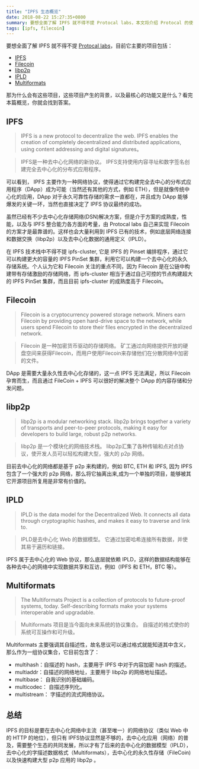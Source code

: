 ```yaml
---
title: "IPFS 生态概览"
date: 2018-08-22 15:27:35+0800
summary: 要想全面了解 IPFS 就不得不提 Protocal labs，本文将介绍 Protocal 的使命以及正在从事的研发工作。
tags: [ipfs, filecoin]
---
```


要想全面了解 IPFS 就不得不提 [Protocal labs](https://protocol.ai/work/)，目前它主要的项目包括：

- [IPFS](https://ipfs.io/)
- [Filecoin](https://filecoin.io/)
- [libp2p](https://libp2p.io/)
- [IPLD](https://ipld.io/)
- [Multiformats](https://multiformats.io)

那为什么会有这些项目，这些项目产生的背景，以及最核心的功能又是什么？看完本篇概览，你就会找到答案。

## IPFS

> IPFS is a new protocol to decentralize the web. IPFS enables the creation of completely decentralized and distributed applications, using content addressing and digital signatures。

> IPFS是一种去中心化网络的新协议。 IPFS支持使用内容寻址和数字签名创建完全去中心化的分布式应用程序。

可以看到， IPFS 主要作为一种网络协议，使得通过它构建完全去中心的分布式应用程序（DApp）成为可能（当然还有其他的方式，例如 ETH），但是就像传统中心化的应用，DApp 对于永久可靠性存储的需求一直都在，并且成为 DApp 能够爆发的关键一环，当然也直接决定了 IPFS 协议最终的成功。

虽然已经有不少去中心化存储网络(DSN)解决方案，但是介于方案的成熟度，性能，以及与 IPFS 整合能力各方面的考量，由 Protocal labs 自己来实现 Filecoin 的方案才是最靠谱的。这样也会大量利用到 IPFS 已有的技术，例如底层网络连接和数据交换（libp2p）以及去中心化数据的通用定义（IPLD）。

在 IPFS 技术栈中不得不提 ipfs-cluster, 它是 IPFS 的 Pinset 编排程序，通过它可以构建更大的容量的 IPFS PinSet 集群，利用它可以构建一个去中心化的永久存储系统。个人认为它和 Filecoin 关注的重点不同，因为 Filecoin 是在公链中构建带有存储激励的存储网络，而 ipfs-cluster 相当于通过自己可控的节点构建超大的 IPFS PinSet 集群，而且目前 ipfs-cluster 的成熟度高于 Filecoin。

## Filecoin

> Filecoin is a cryptocurrency powered storage network. Miners earn Filecoin by providing open hard-drive space to the network, while users spend Filecoin to store their files encrypted in the decentralized network.

> Filecoin 是一种加密货币驱动的存储网络。 矿工通过向网络提供开放的硬盘空间来获得Filecoin，而用户使用Filecoin来存储他们在分散网络中加密的文件。

DApp 是需要大量永久性去中心化存储的，这一点 IPFS 无法满足，所以 Filecoin 孕育而生，而且通过 FileCoin + IPFS 可以很好的解决整个 DApp 的内容存储和分发问题。

## libp2p

> libp2p is a modular networking stack. libp2p brings together a variety of transports and peer-to-peer protocols, making it easy for developers to build large, robust p2p networks. 

> libp2p 是一个模块化的网络技术栈。 libp2p汇集了各种传输和点对点协议，使开发人员可以轻松构建大型，强大的 p2p 网络。

目前去中心化的网络都是基于 p2p 来构建的，例如 BTC, ETH 和 IPFS, 因为 IPFS 包含了一个强大的 p2p 网络，那么将它抽离出来,成为一个单独的项目，能够被其它开源项目所复用是非常有价值的。

## IPLD

> IPLD is the data model for the Decentralized Web. It connects all data through cryptographic hashes, and makes it easy to traverse and link to.

> IPLD是去中心化 Web 的数据模型。 它通过加密哈希连接所有数据，并使其易于遍历和链接。

IPFS 属于去中心化的 Web 协议，那么底层就依赖 IPLD，这样的数据结构能够在各种去中心的网络中实现数据共享和互访，例如（IPFS 和 ETH，BTC 等）。

## Multiformats

> The Multiformats Project is a collection of protocols to future-proof systems, today. Self-describing formats make your systems interoperable and upgradable.

> Multiformats 项目是当今面向未来系统的协议集合。 自描述的格式使你的系统可互操作和可升级。

Multiformats 主要强调其自描述性，故名思议可以通过格式就能知道其中含义，那么作为一组协议集合，它目前包含了：

- multihash：自描述的 hash，主要用于 IPFS 中对于内容加密 hash 的描述。
- multiaddr：自描述的网络地址，主要用于 libp2p 的网络地址描述。
- multibase： 自我识别的基础编码。
- multicodec： 自描述序列化。
- multistream： 字描述的流式网络协议。

## 总结

IPFS 的目标是要在去中心化网络中主流（甚至唯一）的网络协议（类似 Web 中的 HTTP 的地位），但只有 IPFS协议显然是不够的，去中心化应用（网络）的普及，需要整个生态的共同发展，所以才有了后来的去中心化的数据模型（IPLD），去中心化的字描述数据格式（Multiformats），去中心化的永久性存储（FileCoin) 以及快速构建大型 p2p 应用的 libp2p 。

 
